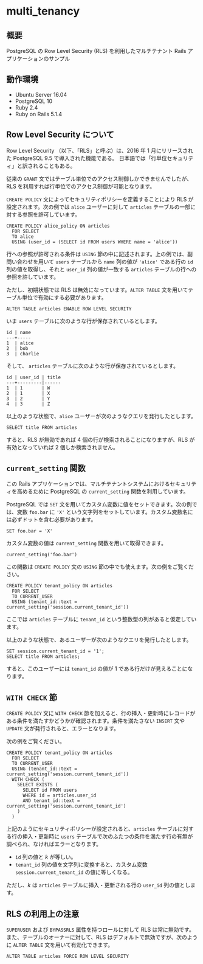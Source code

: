 # multi_tenancy

## 概要

PostgreSQL の Row Level Security (RLS) を利用したマルチテナント Rails アプリケーションのサンプル

## 動作環境

* Ubuntu Server 16.04
* PostgreSQL 10
* Ruby 2.4
* Ruby on Rails 5.1.4

## Row Level Security について

Row Level Security （以下、「RLS」と呼ぶ）は、2016 年 1 月にリリースされた PostgreSQL 9.5 で導入された機能である。
日本語では「行単位セキュリティ」と訳されることもある。

従来の `GRANT` 文ではテーブル単位でのアクセス制御しかできませんでしたが、RLS を利用すれば行単位でのアクセス制御が可能となります。

`CREATE POLICY` 文によってセキュリティポリシーを定義することにより RLS が設定されます。次の例では `alice` ユーザーに対して `articles` テーブルの一部に対する参照を許可しています。

```
CREATE POLICY alice_policy ON articles
  FOR SELECT
  TO alice
  USING (user_id = (SELECT id FROM users WHERE name = 'alice'))
```

行への参照が許可される条件は `USING` 節の中に記述されます。上の例では、副問い合わせを用いて `users` テーブルから `name` 列の値が `'alice'` である行の `id` 列の値を取得し、それと `user_id` 列の値が一致する `articles` テーブルの行への参照を許しています。

ただし、初期状態では RLS は無効になっています。`ALTER TABLE` 文を用いてテーブル単位で有効にする必要があります。

```
ALTER TABLE articles ENABLE ROW LEVEL SECURITY
```

いま `users` テーブルに次のような行が保存されているとします。

```
id | name
---+-----
1  | alice
2  | bob
3  | charlie
```

そして、 `articles` テーブルに次のような行が保存されているとします。

```
id | user_id | title
---+---------|------
1  | 1       | W
2  | 1       | X
3  | 2       | Y
4  | 3       | Z
```

以上のような状態で、`alice` ユーザーが次のようなクエリを発行したとします。

```
SELECT title FROM articles
```

すると、RLS が無効であれば 4 個の行が検索されることになりますが、RLS が有効となっていれば 2 個しか検索されません。

## `current_setting` 関数

この Rails アプリケーションでは、マルチテナントシステムにおけるセキュリティを高めるために PostgreSQL の `current_setting` 関数を利用しています。

PostgreSQL では `SET` 文を用いてカスタム変数に値をセットできます。次の例では、変数 `foo.bar` に `'X'` という文字列をセットしています。カスタム変数名には必ずドットを含む必要があります。

```
SET foo.bar = 'X'
```

カスタム変数の値は `current_setting` 関数を用いて取得できます。

```
current_setting('foo.bar')
```

この関数は `CREATE POLICY` 文の `USING` 節の中でも使えます。次の例をご覧ください。

```
CREATE POLICY tenant_policy ON articles
  FOR SELECT
  TO CURRENT_USER
  USING (tenant_id::text = current_setting('session.current_tenant_id'))
```

ここでは `articles` テーブルに `tenant_id` という整数型の列があると仮定しています。

以上のような状態で、あるユーザーが次のようなクエリを発行したとします。

```
SET session.current_tenant_id = '1';
SELECT title FROM articles;
```

すると、このユーザーには `tenant_id` の値が 1 である行だけが見えることになります。


## `WITH CHECK` 節

`CREATE POLICY` 文に `WITH CHECK` 節を加えると、行の挿入・更新時にレコードがある条件を満たすかどうかが確認されます。条件を満たさない `INSERT` 文や `UPDATE` 文が発行されると、エラーとなります。

次の例をご覧ください。

```
CREATE POLICY tenant_policy ON articles
  FOR SELECT
  TO CURRENT_USER
  USING (tenant_id::text = current_setting('session.current_tenant_id'))
  WITH CHECK (
    SELECT EXISTS (
      SELECT id FROM users
      WHERE id = articles.user_id
      AND tenant_id::text = current_setting('session.current_tenant_id')
    )
  )
```

上記のようにセキュリティポリシーが設定されると、`articles` テーブルに対する行の挿入・更新時に `users` テーブルで次のふたつの条件を満たす行の有無が調べられ、なければエラーとなります。

* `id` 列の値と *k* が等しい。
* `tenant_id` 列の値を文字列に変換すると、カスタム変数 `session.current_tenant_id` の値に等しくなる。

ただし、*k* は `articles` テーブルに挿入・更新される行の `user_id` 列の値とします。

## RLS の利用上の注意

`SUPERUSER` および `BYPASSRLS` 属性を持つロールに対して RLS は常に無効です。また、テーブルのオーナーに対して、RLS はデフォルトで無効ですが、次のように `ALTER TABLE` 文を用いて有効化できます。

```
ALTER TABLE articles FORCE ROW LEVEL SECURITY
```
